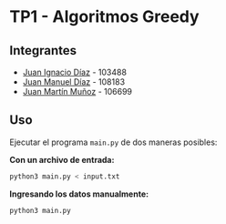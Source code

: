 # TP1 - Algoritmos Greedy

## Integrantes
- [Juan Ignacio Díaz](https://github.com//listeriaceae) - 103488
- [Juan Manuel Díaz](https://github.com/Diaz-Manuel) - 108183
- [Juan Martín Muñoz](https://github.com/juan518munoz) - 106699

## Uso
Ejecutar el programa `main.py` de dos maneras posibles:

**Con un archivo de entrada:**
```bash
python3 main.py < input.txt
```

**Ingresando los datos manualmente:**
```bash
python3 main.py
```
